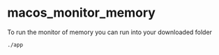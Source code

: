# macos_monitor_memory

To run the monitor of memory you can run into your downloaded folder

```bash
./app
```
